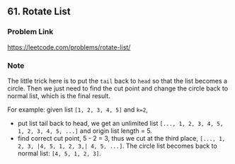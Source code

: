 ## 61. Rotate List

### Problem Link 
https://leetcode.com/problems/rotate-list/

### Note
The little trick here is to put the `tail` back to `head` so that the list becomes a circle. 
Then we just need to find the cut point and change the circle back to normal list, which is the final result.

For example: given list `[1, 2, 3, 4, 5]` and `k=2`, 
- put list tail back to head, we get an unlimited list `[..., 1, 2, 3, 4, 5, 1, 2, 3, 4, 5, ...]` and origin list length = 5.
- find correct cut point, 5 - 2 = 3, thus we cut at the third place,  `[..., 1, 2, 3, |4, 5, 1, 2, 3,| 4, 5, ...]`. 
The circle list becomes back to normal list: `[4, 5, 1, 2, 3]`.
